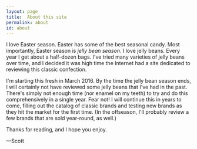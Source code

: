 ```yaml
---
layout: page
title:  About this site
permalink: about
id: about
---
```


I love Easter season. Easter has some of the best seasonal candy.
Most importantly, Easter season is _jelly bean season_. I love jelly beans.
Every year I get about a half-dozen bags.
I've tried many varieties of jelly beans over time,
and I decided it was high time the Internet had a site
dedicated to reviewing this classic confection.

I'm starting this fresh in March 2016. By the time the jelly bean season ends,
I will certainly not have reviewed some jelly beans that I've had in the past.
There's simply not enough time (nor enamel on my teeth) to try and do this
comprehensively in a single year. Fear not!
I will continue this in years to come, filling out the catalog of classic
brands and testing new brands as they hit the market for the first time.
(In the offseason, I'll probably review a few brands that are sold year-round,
as well.)

Thanks for reading, and I hope you enjoy.

—Scott
